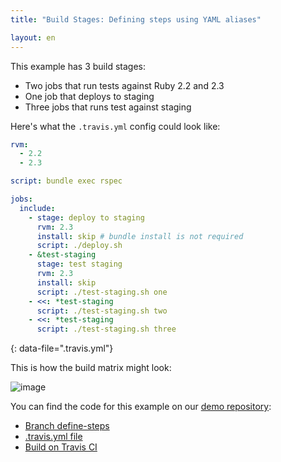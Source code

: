 ```yaml
---
title: "Build Stages: Defining steps using YAML aliases"

layout: en
---
```


This example has 3 build stages:

- Two jobs that run tests against Ruby 2.2 and 2.3
- One job that deploys to staging
- Three jobs that runs test against staging

Here's what the `.travis.yml` config could look like:

```yaml
rvm:
  - 2.2
  - 2.3

script: bundle exec rspec

jobs:
  include:
    - stage: deploy to staging
      rvm: 2.3
      install: skip # bundle install is not required
      script: ./deploy.sh
    - &test-staging
      stage: test staging
      rvm: 2.3
      install: skip
      script: ./test-staging.sh one
    - <<: *test-staging
      script: ./test-staging.sh two
    - <<: *test-staging
      script: ./test-staging.sh three
```

{: data-file=".travis.yml"}

This is how the build matrix might look:

![image](https://cloud.githubusercontent.com/assets/2208/25947019/f68d7c9c-364d-11e7-80c2-e4c549910dbc.png)

You can find the code for this example on our [demo repository](https://github.com/travis-ci/build-stages-demo):

- [Branch define-steps](https://github.com/travis-ci/build-stages-demo/tree/using-yaml-aliases/)
- [.travis.yml file](https://github.com/travis-ci/build-stages-demo/blob/using-yaml-aliases/.travis.yml)
- [Build on Travis CI](https://travis-ci.org/travis-ci/build-stages-demo/builds/231120211)
